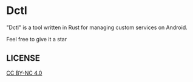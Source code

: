 # Dctl

"Dctl" is a tool written in Rust for managing custom services on Android.

Feel free to give it a star

## LICENSE

[CC BY-NC 4.0](./LICENSE)
